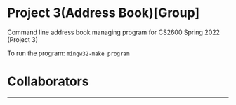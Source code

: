 # Project 3(Address Book)[Group] 
Command line address book managing program for CS2600 Spring 2022 (Project 3)


To run the program:
```mingw32-make program```

# Collaborators
<hr>
